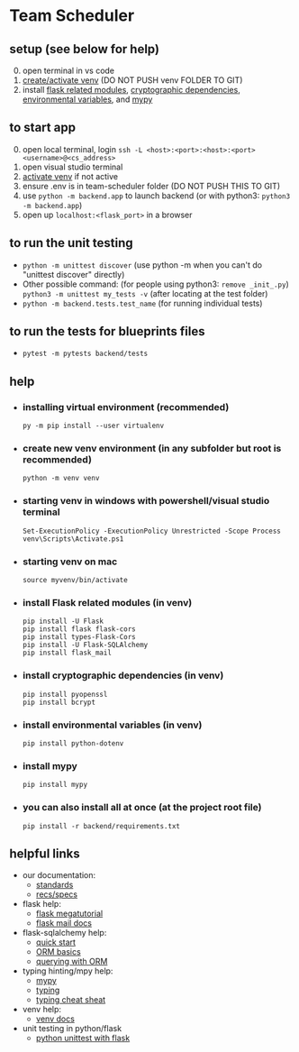 # Team Scheduler

## setup (see below for help)
 0. open terminal in vs code
 1. [create/activate venv](#installing-virtual-environment-recommended) 
 (DO NOT PUSH venv FOLDER TO GIT)
 2. install [flask related modules](#install-flask-related-modules-in-venv), 
[cryptographic dependencies](#install-cryptographic-dependencies-in-venv), 
[environmental variables](#install-environmental-variables-in-venv), 
and [mypy](#install-mypy)

## to start app
 0. open local terminal, login `ssh -L <host>:<port>:<host>:<port> <username>@<cs_address>`
 1. open visual studio terminal
 2. [activate venv](#starting-venv-in-windows-with-powershellvisual-studio-terminal) if not active
 3. ensure .env is in team-scheduler folder (DO NOT PUSH THIS TO GIT)
 4. use `python -m backend.app` to launch backend (or with python3: `python3 -m backend.app`)
 5. open up `localhost:<flask_port>` in a browser

## to run the unit testing
  - `python -m unittest discover` (use python -m when you can't do "unittest discover" directly)
  - Other possible command: (for people using python3: `remove _init_.py`) `python3 -m unittest my_tests -v` (after locating at the test folder)
  - `python -m backend.tests.test_name` (for running individual tests)

## to run the tests for blueprints files
  - `pytest -m pytests backend/tests ` 

## help

- ### installing virtual environment (recommended)
  ```
  py -m pip install --user virtualenv
  ```

- ### create new venv environment (in any subfolder but root is recommended)
  ```
  python -m venv venv
  ```

- ### starting venv in windows with powershell/visual studio terminal
  ```
  Set-ExecutionPolicy -ExecutionPolicy Unrestricted -Scope Process
  venv\Scripts\Activate.ps1
  ```

- ### starting venv on mac
  ```
  source myvenv/bin/activate
  ```

- ### install Flask related modules (in venv)
  ```
  pip install -U Flask
  pip install flask flask-cors
  pip install types-Flask-Cors
  pip install -U Flask-SQLAlchemy
  pip install flask_mail
  ```

- ### install cryptographic dependencies (in venv)
  ```
  pip install pyopenssl
  pip install bcrypt
  ```

- ### install environmental variables (in venv)
  ```
  pip install python-dotenv
  ```

- ### install mypy
  ```
  pip install mypy
  ```
- ### you can also install all at once (at the project root file)
  ```
  pip install -r backend/requirements.txt
  ```

## helpful links
  - our documentation:
      - [standards](https://docs.google.com/document/d/1_WsgEIjBhdkJ2me_Bu8Fjdv6UBOZOUNW/edit) 
      - [recs/specs](https://docs.google.com/document/d/1mabdPAdAYkwTHhWAPKwwtpW1em9ZWwXFY0fU4rzcjpQ/edit?usp=sharing) 
  - flask help:
      - [flask megatutorial](https://blog.miguelgrinberg.com/post/the-flask-mega-tutorial-part-i-hello-world) 
      - [flask mail docs](https://flask-mail.readthedocs.io/en/latest/)
  - flask-sqlalchemy help: 
      - [quick start](https://flask-sqlalchemy.palletsprojects.com/en/3.1.x/quickstart/) 
      - [ORM basics](https://docs.sqlalchemy.org/en/20/tutorial/orm_data_manipulation.html#) 
      - [querying with ORM](https://docs.sqlalchemy.org/en/20/orm/queryguide/index.html) 
  - typing hinting/mpy help:
      - [mypy](https://mypy.readthedocs.io/en/stable/index.html) 
      - [typing](https://docs.python.org/3/library/typing.html) 
      - [typing cheat sheat](https://mypy.readthedocs.io/en/stable/cheat_sheet_py3.html) 
  - venv help:
      - [venv docs](https://python.land/virtual-environments/virtualenv)
  - unit testing in python/flask
      - [python unittest with flask](https://realpython.com/python-testing/#testing-for-web-frameworks-like-django-and-flask)

